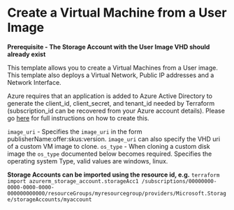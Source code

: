 # Create a Virtual Machine from a User Image
**Prerequisite - The Storage Account with the User Image VHD should already exist**

This template allows you to create a Virtual Machines from a User image. This template also deploys a Virtual Network, Public IP addresses and a Network Interface.

Azure requires that an application is added to Azure Active Directory to generate the client_id, client_secret, and tenant_id needed by Terraform (subscription_id can be recovered from your Azure account details). Please go [here](https://www.terraform.io/docs/providers/azurerm/) for full instructions on how to create this.

`image_uri` - Specifies the `image_uri` in the form publisherName:offer:skus:version. `image_uri` can also specify the VHD uri of a custom VM image to clone.
`os_type` -  When cloning a custom disk image the `os_type` documented below becomes required. Specifies the operating system Type, valid values are windows, linux. 

**Storage Accounts can be imported using the resource id, e.g.**
`terraform import azurerm_storage_account.storageAcc1 /subscriptions/00000000-0000-0000-0000-000000000000/resourceGroups/myresourcegroup/providers/Microsoft.Storage/storageAccounts/myaccount`